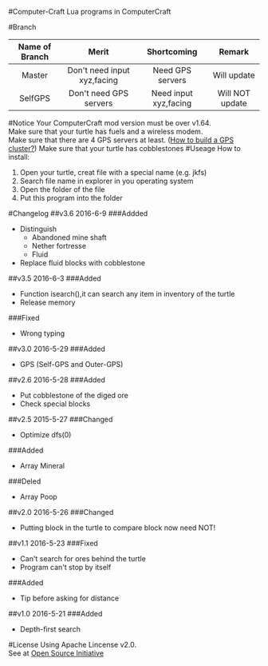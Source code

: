 #Computer-Craft
Lua programs in ComputerCraft  

#Branch

| Name of Branch | Merit | Shortcoming | Remark |
| :------------: | :-------------------------: | :-------------------: | :-------------: |
| Master         | Don't need input xyz,facing | Need GPS servers      | Will update     |
| SelfGPS        | Don't need GPS servers      | Need input xyz,facing | Will NOT update |

#Notice
Your ComputerCraft mod version must be over v1.64.  
Make sure that your turtle has fuels and a wireless modem.  
Make sure that there are 4 GPS servers at least. ([How to build a GPS cluster?][1])
Make sure that your turtle has cobblestones
#Useage
How to install:  
1. Open your turtle, creat file with a special name (e.g. jkfs)  
2. Search file name in explorer in you operating system  
3. Open the folder of the file
4. Put this program into the folder

#Changelog
##v3.6
2016-6-9
###Addded
- Distinguish
  - Abandoned mine shaft
  - Nether fortresse
  - Fluid
- Replace fluid blocks with cobblestone

##v3.5 
2016-6-3
###Added
- Function isearch(),it can search any item in inventory of the turtle
- Release memory

###Fixed
- Wrong typing

##v3.0 2016-5-29
###Added
- GPS (Self-GPS and Outer-GPS)

##v2.6 
2016-5-28
###Added
- Put cobblestone of the diged ore
- Check special blocks

##v2.5 
2015-5-27
###Changed
- Optimize dfs(0)

###Added
- Array Mineral

###Deled
- Array Poop

##v2.0 
2016-5-26
###Changed
- Putting block in the turtle to compare block now need NOT!

##v1.1 
2016-5-23
###Fixed
- Can't search for ores behind the turtle
- Program can't stop by itself

###Added
- Tip before asking for distance

##v1.0 
2016-5-21
###Added
- Depth-first search

#License
Using Apache Lincense v2.0.  
See at [Open Source Initiative][2]

[1]:http://www.computercraft.info/forums2/index.php?/topic/3088-how-to-guide-gps-global-position-system "GPS Guide on Computercraft Forum"
[2]:https://opensource.org/licenses/Apache-2.0 "Apache License on Open Source Initiative"
